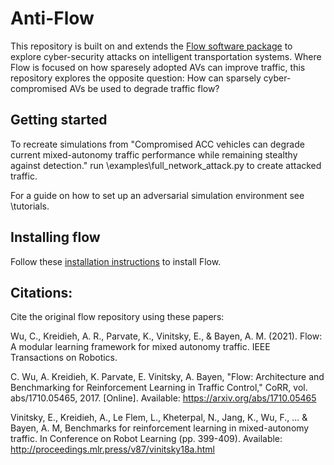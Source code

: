 # Anti-Flow
This repository is built on and extends the [Flow software package](https://github.com/flow-project/flow) to explore cyber-security attacks on intelligent transportation systems. Where Flow is focused on how sparesely adopted AVs can improve traffic, this repository explores the opposite question: How can sparsely cyber-compromised AVs be used to degrade traffic flow?

## Getting started

To recreate simulations from "Compromised ACC vehicles can degrade current mixed-autonomy traffic performance while remaining stealthy against detection." run \examples\full_network_attack.py to create attacked traffic.

For a guide on how to set up an adversarial simulation environment see \tutorials.

## Installing flow

Follow these [installation instructions](
https://flow.readthedocs.io/en/latest/flow_setup.html) to install Flow. 


## Citations:

Cite the original flow repository using these papers:

Wu, C., Kreidieh, A. R., Parvate, K., Vinitsky, E., & Bayen, A. M. (2021). Flow: A modular learning framework for mixed autonomy traffic. IEEE Transactions on Robotics.

C. Wu, A. Kreidieh, K. Parvate, E. Vinitsky, A. Bayen, "Flow: Architecture and Benchmarking for Reinforcement Learning in Traffic Control," CoRR, vol. abs/1710.05465, 2017. [Online]. Available: https://arxiv.org/abs/1710.05465

Vinitsky, E., Kreidieh, A., Le Flem, L., Kheterpal, N., Jang, K., Wu, F., ... & Bayen, A. M,  Benchmarks for reinforcement learning in mixed-autonomy traffic. In Conference on Robot Learning (pp. 399-409). Available: http://proceedings.mlr.press/v87/vinitsky18a.html
